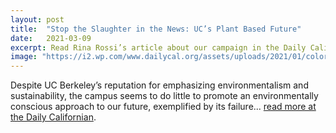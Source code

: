 ```yaml
---
layout: post
title:  "Stop the Slaughter in the News: UC’s Plant Based Future"
date:   2021-03-09
excerpt: Read Rina Rossi’s article about our campaign in the Daily Californian.
image: "https://i2.wp.com/www.dailycal.org/assets/uploads/2021/01/coloredited_aishwaryajayadeep_animals.jpg?ssl=1&resize=900%2C580"
---
```


Despite UC Berkeley’s reputation for emphasizing environmentalism and sustainability, the campus seems to do little to promote an environmentally conscious approach to our future, exemplified by its failure... [read more at the Daily Californian](https://www.dailycal.org/2021/01/19/uc-berkeley-must-move-toward-a-plant-based-future/).
